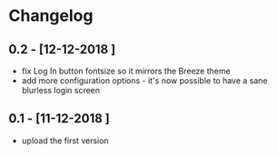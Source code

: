 # Changelog

## 0.2 - [12-12-2018 ]
- fix Log In button fontsize so it mirrors the Breeze theme
- add more configuration options - it's now possible to have a sane blurless login screen

## 0.1 - [11-12-2018 ]
- upload the first version
